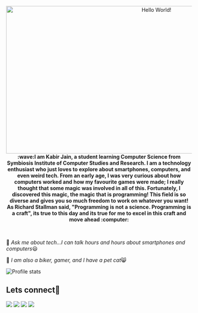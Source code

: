 <p align = "center">
  <img src = "https://media.giphy.com/media/fedryX7dMGMe6lgqDm/source.gif" alt = "Hello World!" border = "0"/ width = 800  height = 400><br>
  <strong>:wave:I am Kabir Jain, a student learning Computer Science from Symbiosis Institute of Computer Studies and Research. I am a technology enthusiast who just loves to explore about smartphones, computers, and even weird tech. From an early age, I was very curious about how computers worked and how my favourite games were made; I really thought that some magic was involved in all of this. Fortunately, I discovered this magic, the magic that is programming! This field is so diverse and gives you so much freedom to work on whatever you want! As Richard Stallman said, "Programming is not a science. Programming is a craft", its true to this day and its true for me to excel in this craft and move ahead :computer:</strong>
</p><br>

💬 *Ask me about tech...I can talk hours and hours about smartphones and computers*:smiley:

:milky_way: *I am also a biker, gamer, and I have a pet cat*:smile_cat:

<img src = "https://github-readme-stats.vercel.app/api?username=kkkkkabir&count_private=true&show_icons=true&theme=shades-of-purple" alt = "Profile stats">

## Lets connect:busts_in_silhouette:

<a href = "https://www.linkedin.com/in/kabir-jain-328116170/"><img src="https://img.icons8.com/cute-clipart/45/000000/linkedin.png"/></a>
<a href = "https://twitter.com/kkkkabirrrr"><img src="https://img.icons8.com/cotton/45/000000/twitter.png"/></a>
<a href = "https://www.instagram.com/kkkkkabir/"><img src="https://img.icons8.com/color/45/000000/instagram-new.png"/></a>
<a href = "https://www.facebook.com/kabir.jain.92/"><img src="https://img.icons8.com/fluent/48/000000/facebook-new.png"/></a>







